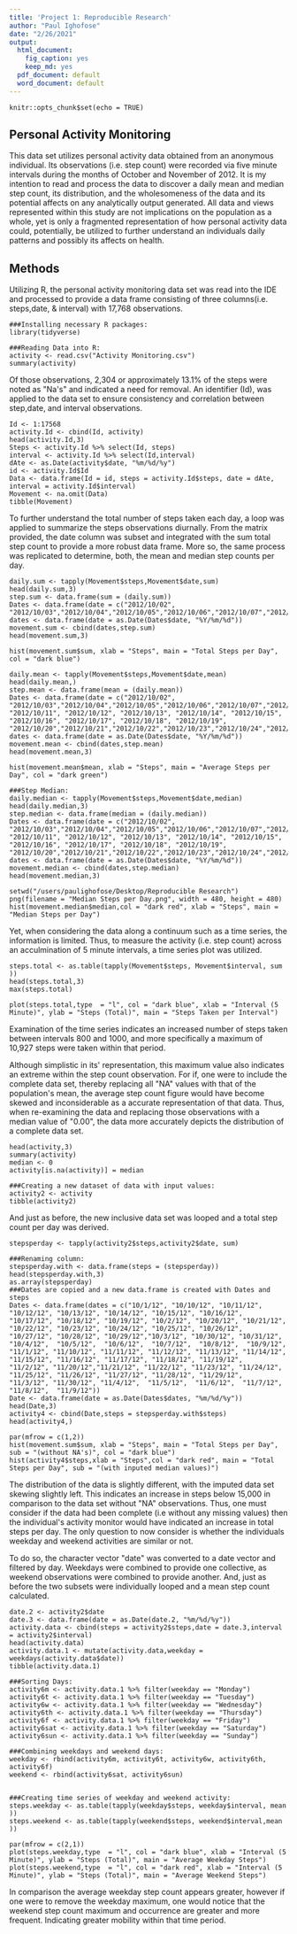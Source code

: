 ```yaml
---
title: 'Project 1: Reproducible Research'
author: "Paul Ighofose"
date: "2/26/2021"
output:
  html_document:
    fig_caption: yes
    keep_md: yes
  pdf_document: default
  word_document: default
--- 
```


```{r setup, include=TRUE}
knitr::opts_chunk$set(echo = TRUE)
```

## Personal Activity Monitoring

This data set utilizes personal activity data obtained from an anonymous individual. Its observations (i.e. step count) were recorded via five minute intervals during the months of October and November of 2012. It is my intention to read and process the data to discover a daily mean and median step count, its distribution, and the wholesomeness of the data and its potential affects on any analytically output generated. All data and views represented within this study are not implications on the population as a whole, yet is only a fragmented representation of how personal activity data could, potentially, be utilized to further understand an individuals daily patterns and possibly its affects on health.

## Methods

Utilizing R, the personal activity monitoring data set was read into the IDE and processed to provide a data frame consisting of three columns(i.e. steps,date, & interval) with 17,768 observations. 

```{r}
###Installing necessary R packages:
library(tidyverse)

###Reading Data into R:
activity <- read.csv("Activity Monitoring.csv")
summary(activity)
```

Of those observations, 2,304 or approximately 13.1% of the steps were noted as "Na's" and indicated a need for removal. An identifier (Id), was applied to the data set to ensure consistency and correlation between step,date, and interval  observations. 



```{r}
Id <- 1:17568
activity.Id <- cbind(Id, activity)
head(activity.Id,3)
Steps <- activity.Id %>% select(Id, steps)
interval <- activity.Id %>% select(Id,interval)
dAte <- as.Date(activity$date, "%m/%d/%y")
id <- activity.Id$Id
Data <- data.frame(Id = id, steps = activity.Id$steps, date = dAte, interval = activity.Id$interval)
Movement <- na.omit(Data)
tibble(Movement)
```


To further understand the total number of steps taken each day, a loop was applied to summarize the steps observations diurnally. From the matrix provided, the date column was subset and integrated with the sum total step count to provide a more robust data frame. More so, the same process was replicated to determine, both, the mean and median step counts per day. 
```{r}
daily.sum <- tapply(Movement$steps,Movement$date,sum)
head(daily.sum,3)
step.sum <- data.frame(sum = (daily.sum))
Dates <- data.frame(date = c("2012/10/02", "2012/10/03","2012/10/04","2012/10/05","2012/10/06","2012/10/07","2012/10/09","2012/10/10","2012/10/11","2012/10/12","2012/10/13","2012/10/14","2012/10/15","2012/10/16","2012/10/17","2012/10/18","2012/10/19","2012/10/20","2012/10/21","2012/10/22","2012/10/23","2012/10/24","2012/10/25","2012/10/26","2012/10/27","2012/10/28","2012/10/29","2012/10/30","2012/10/31","2012/11/02","2012/1103","2012/1105","2012/11/06","2012/11/07","2012/11/08","2012/11/11","2012/11/12","2012/11/13","2012/11/15","2012/11/16","2012/11/17","2012/11/18","2012/11/19","2012/11/20","2012/11/21","2012/11/22","2012/11/23","2012/11/24","2012/11/25","2012/11/26","2012/11/27","2012/11/28","2012/11/29"))
dates <- data.frame(date = as.Date(Dates$date, "%Y/%m/%d"))
movement.sum <- cbind(dates,step.sum) 
head(movement.sum,3)
```

```{r movement.sum$sum, echo=TRUE}
hist(movement.sum$sum, xlab = "Steps", main = "Total Steps per Day", col = "dark blue")
```

```{r}
daily.mean <- tapply(Movement$steps,Movement$date,mean)
head(daily.mean,)
step.mean <- data.frame(mean = (daily.mean))
Dates <- data.frame(date = c("2012/10/02", "2012/10/03","2012/10/04","2012/10/05","2012/10/06","2012/10/07","2012/10/09","2012/10/10",  "2012/10/11", "2012/10/12", "2012/10/13", "2012/10/14", "2012/10/15", "2012/10/16", "2012/10/17", "2012/10/18", "2012/10/19", "2012/10/20","2012/10/21","2012/10/22","2012/10/23","2012/10/24","2012/10/25","2012/10/26","2012/10/27","2012/10/28","2012/10/29","2012/10/30","2012/10/31","2012/11/02","2012/11/03","2012/11/05","2012/11/06","2012/11/07","2012/11/08","2012/11/11","2012/11/12","2012/11/13","2012/11/15","2012/11/16","2012/11/17","2012/11/18","2012/11/19","2012/11/20","2012/11/21","2012/11/22","2012/11/23","2012/11/24","2012/11/25","2012/11/26","2012/11/27","2012/11/28","2012/11/29"))
dates <- data.frame(date = as.Date(Dates$date, "%Y/%m/%d"))
movement.mean <- cbind(dates,step.mean)
head(movement.mean,3)
```

```{r,movement.mean$mean, echo=TRUE}
hist(movement.mean$mean, xlab = "Steps", main = "Average Steps per Day", col = "dark green")
```

```{r}
###Step Median: 
daily.median <- tapply(Movement$steps,Movement$date,median)
head(daily.median,3)
step.median <- data.frame(median = (daily.median))
Dates <- data.frame(date = c("2012/10/02", "2012/10/03","2012/10/04","2012/10/05","2012/10/06","2012/10/07","2012/10/09","2012/10/10",  "2012/10/11", "2012/10/12", "2012/10/13", "2012/10/14", "2012/10/15", "2012/10/16", "2012/10/17", "2012/10/18", "2012/10/19", "2012/10/20","2012/10/21","2012/10/22","2012/10/23","2012/10/24","2012/10/25","2012/10/26","2012/10/27","2012/10/28","2012/10/29","2012/10/30","2012/10/31","2012/11/02","2012/11/03","2012/11/05","2012/11/06","2012/11/07","2012/11/08","2012/11/11","2012/11/12","2012/11/13","2012/11/15","2012/11/16","2012/11/17","2012/11/18","2012/11/19","2012/11/20","2012/11/21","2012/11/22","2012/11/23","2012/11/24","2012/11/25","2012/11/26","2012/11/27","2012/11/28","2012/11/29"))
dates <- data.frame(date = as.Date(Dates$date, "%Y/%m/%d"))
movement.median <- cbind(dates,step.median)
head(movement.median,3)
```

```{r, hist(movement.median$median), echo= TRUE}
setwd("/users/paulighofose/Desktop/Reproducible Research")
png(filename = "Median Steps per Day.png", width = 480, height = 480)
hist(movement.median$median,col = "dark red", xlab = "Steps", main = "Median Steps per Day")
```

Yet, when considering the data along a continuum such as a time series, the information is limited. Thus, to measure the activity (i.e. step count) across an acculmination of 5 minute intervals, a time series plot was utilized. 

```{r,}
steps.total <- as.table(tapply(Movement$steps, Movement$interval, sum ))
head(steps.total,3)
max(steps.total)
```
```{r,steps.total, echo=TRUE}
plot(steps.total,type  = "l", col = "dark blue", xlab = "Interval (5 Minute)", ylab = "Steps (Total)", main = "Steps Taken per Interval")
```

Examination of the time series indicates an increased number of steps taken between intervals 800 and 1000,  and more specifically a maximum of 10,927 steps were taken within that period.

Although simplistic in its' representation, this maximum value also indicates an extreme within the step count observation. For if, one were to include the complete data set, thereby replacing all "NA" values with that of the population's mean, the average step count figure would have become skewed and inconsiderable as a accurate representation of that data. Thus, when re-examining the data and replacing those observations with a median value of "0.00", the data more accurately depicts the distribution of a complete data set. 

```{r}
head(activity,3)
summary(activity)
median <- 0
activity[is.na(activity)] = median

###Creating a new dataset of data with input values:
activity2 <- activity
tibble(activity2)
```

And just as before, the new inclusive data set was looped and a total step count per day was derived.

```{r}
stepsperday <- tapply(activity2$steps,activity2$date, sum)

###Renaming column:
stepsperday.with <- data.frame(steps = (stepsperday))
head(stepsperday.with,3)
as.array(stepsperday)
###Dates are copied and a new data.frame is created with Dates and steps
Dates <- data.frame(dates = c("10/1/12", "10/10/12", "10/11/12", "10/12/12", "10/13/12", "10/14/12", "10/15/12", "10/16/12", "10/17/12", "10/18/12", "10/19/12", "10/2/12", "10/20/12", "10/21/12", "10/22/12", "10/23/12", "10/24/12", "10/25/12", "10/26/12", "10/27/12", "10/28/12", "10/29/12","10/3/12", "10/30/12", "10/31/12",  "10/4/12",  "10/5/12",  "10/6/12",  "10/7/12",  "10/8/12",  "10/9/12",  "11/1/12", "11/10/12", "11/11/12", "11/12/12", "11/13/12", "11/14/12", "11/15/12", "11/16/12", "11/17/12", "11/18/12", "11/19/12",  "11/2/12", "11/20/12","11/21/12", "11/22/12", "11/23/12", "11/24/12", "11/25/12", "11/26/12", "11/27/12", "11/28/12", "11/29/12",  "11/3/12", "11/30/12", "11/4/12",  "11/5/12",  "11/6/12",  "11/7/12",  "11/8/12",  "11/9/12"))
Date <- data.frame(date = as.Date(Dates$dates, "%m/%d/%y"))
head(Date,3)
activity4 <- cbind(Date,steps = stepsperday.with$steps)
head(activity4,)
```
```{r, echo=TRUE}
par(mfrow = c(1,2))
hist(movement.sum$sum, xlab = "Steps", main = "Total Steps per Day", sub = "(without NA's)", col = "dark blue")
hist(activity4$steps,xlab = "Steps",col = "dark red", main = "Total Steps per Day", sub = "(with inputed median values)")
```

The distribution of the data is slightly different, with the imputed data set skewing slightly left. This indicates an increase in steps   below 15,000 in comparison to the data set without "NA" observations. Thus, one must consider if the data had been complete (i.e without any missing values) then the individual's activity monitor would have indicated an increase in total steps per day. The only question to now consider is whether the individuals weekday and weekend activities are similar or not. 


To do so, the character vector "date" was converted to a date vector and filtered by day. Weekdays were combined to provide one collective, as weekend observations were combined to provide another. And, just as before the two subsets were individually looped and a mean step count calculated. 
```{r}
date.2 <- activity2$date
date.3 <- data.frame(date = as.Date(date.2, "%m/%d/%y"))
activity.data <- cbind(steps = activity2$steps,date = date.3,interval = activity2$interval)
head(activity.data)
activity.data.1 <- mutate(activity.data,weekday = weekdays(activity.data$date))
tibble(activity.data.1)

###Sorting Days:
activity6m <- activity.data.1 %>% filter(weekday == "Monday")
activity6t <- activity.data.1 %>% filter(weekday == "Tuesday")
activity6w <- activity.data.1 %>% filter(weekday == "Wednesday")
activity6th <- activity.data.1 %>% filter(weekday == "Thursday")
activity6f <- activity.data.1 %>% filter(weekday == "Friday")
activity6sat <- activity.data.1 %>% filter(weekday == "Saturday")
activity6sun <- activity.data.1 %>% filter(weekday == "Sunday")

###Combining weekdays and weekend days:
weekday <- rbind(activity6m, activity6t, activity6w, activity6th, activity6f)
weekend <- rbind(activity6sat, activity6sun)


###Creating time series of weekday and weekend activity:
steps.weekday <- as.table(tapply(weekday$steps, weekday$interval, mean ))
steps.weekend <- as.table(tapply(weekend$steps, weekend$interval,mean ))
```

```{r, steps.weekday, echo=TRUE}
par(mfrow = c(2,1))
plot(steps.weekday,type  = "l", col = "dark blue", xlab = "Interval (5 Minute)", ylab = "Steps (Total)", main = "Average Weekday Steps")
plot(steps.weekend,type  = "l", col = "dark red", xlab = "Interval (5 Minute)", ylab = "Steps (Total)", main = "Average Weekend Steps")
```


In comparison the average weekday step count appears greater, however if one were to remove the weekday maximum, one would notice that the weekend step count maximum and occurrence are greater and more frequent. Indicating greater mobility within that time period. 



